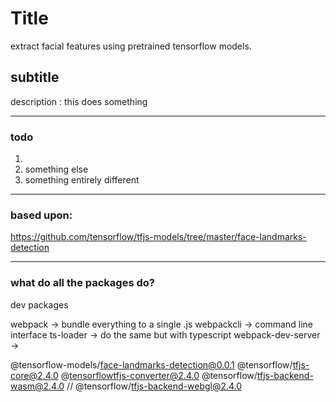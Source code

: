# Title
extract facial features using pretrained tensorflow models.  
## subtitle 
description : this does something

--------------------------------------------------------------------------------

### todo

1. 
2. something else 
3. something entirely different

--------------------------------------------------------------------------------


### based upon: 
https://github.com/tensorflow/tfjs-models/tree/master/face-landmarks-detection

--------------------------------------------------------------------------------

### what do all the packages do? 

dev packages

webpack -> bundle everything to a single .js
webpackcli -> command line interface
ts-loader -> do the same but with typescript 
webpack-dev-server -> 

@tensorflow-models/face-landmarks-detection@0.0.1
@tensorflow/tfjs-core@2.4.0 
@tensorflowtfjs-converter@2.4.0
@tensorflow/tfjs-backend-wasm@2.4.0
// @tensorflow/tfjs-backend-webgl@2.4.0

